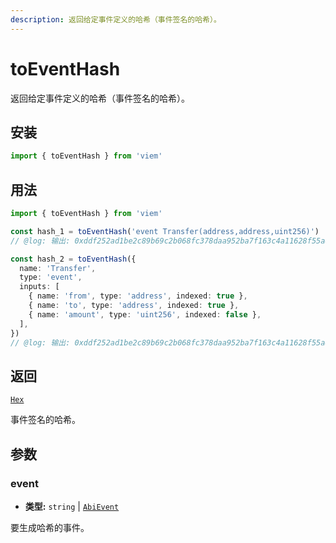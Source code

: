 ```yaml
---
description: 返回给定事件定义的哈希（事件签名的哈希）。
---
```


# toEventHash

返回给定事件定义的哈希（事件签名的哈希）。

## 安装

```ts
import { toEventHash } from 'viem'
```

## 用法

```ts twoslash
import { toEventHash } from 'viem'

const hash_1 = toEventHash('event Transfer(address,address,uint256)')
// @log: 输出: 0xddf252ad1be2c89b69c2b068fc378daa952ba7f163c4a11628f55a4df523b3ef

const hash_2 = toEventHash({
  name: 'Transfer',
  type: 'event',
  inputs: [
    { name: 'from', type: 'address', indexed: true },
    { name: 'to', type: 'address', indexed: true },
    { name: 'amount', type: 'uint256', indexed: false },
  ],
})
// @log: 输出: 0xddf252ad1be2c89b69c2b068fc378daa952ba7f163c4a11628f55a4df523b3ef
```

## 返回

[`Hex`](/docs/glossary/types#hex)

事件签名的哈希。

## 参数

### event

- **类型:** `string` | [`AbiEvent`](https://abitype.dev/api/types#abievent)

要生成哈希的事件。